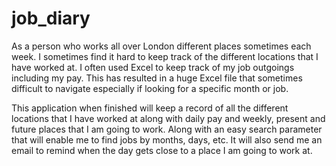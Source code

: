 # job_diary

As a person who works all over London different places sometimes each week. I sometimes find it hard to keep track of the different locations that I have worked at. I often used Excel to keep track of my job outgoings including my pay. This has resulted in a huge Excel file that sometimes difficult to navigate especially if looking for a specific month or job.

This application when finished will keep a record of all the different locations that I have worked at along with daily pay and weekly, present and future places that I am going to work. Along with an easy search parameter that will enable me to find jobs by months, days, etc. It will also send me an email to remind when the day gets close to a place I am going to work at.
